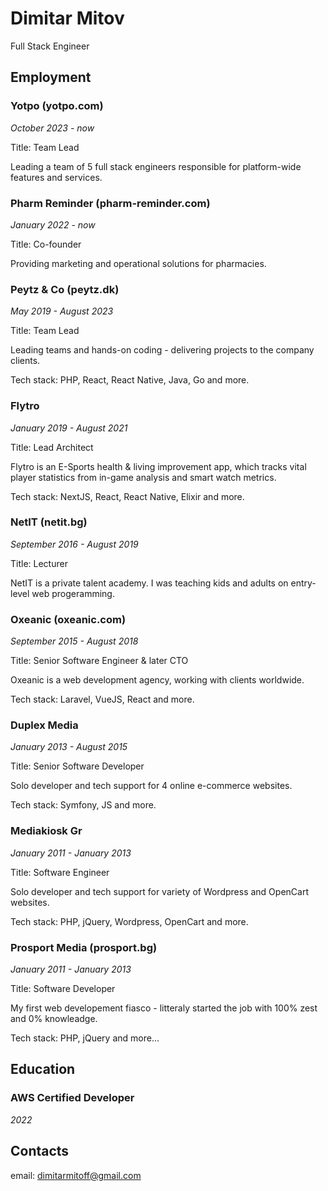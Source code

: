 # Dimitar Mitov
Full Stack Engineer

## Employment

### Yotpo (yotpo.com)
_October 2023 - now_

Title: Team Lead

Leading a team of 5 full stack engineers responsible for platform-wide features and services. 

### Pharm Reminder (pharm-reminder.com)
_January 2022 - now_

Title: Co-founder 

Providing marketing and operational solutions for pharmacies.

### Peytz & Co (peytz.dk)
_May 2019 - August 2023_

Title: Team Lead

Leading teams and hands-on coding - delivering projects to the company clients. 

Tech stack: PHP, React, React Native, Java, Go and more.

### Flytro 
_January 2019 - August 2021_

Title: Lead Architect

Flytro is an E-Sports health & living improvement app, which tracks vital player statistics from in-game analysis and smart watch metrics.

Tech stack: NextJS, React, React Native, Elixir and more.

### NetIT (netit.bg)
_September 2016 - August 2019_

Title: Lecturer 

NetIT is a private talent academy. I was teaching kids and adults on entry-level web progeramming.

### Oxeanic (oxeanic.com)
_September 2015 - August 2018_

Title: Senior Software Engineer & later CTO 

Oxeanic is a web development agency, working with clients worldwide. 

Tech stack: Laravel, VueJS, React and more. 

### Duplex Media 
_January 2013 - August 2015_

Title: Senior Software Developer 

Solo developer and tech support for 4 online e-commerce websites.

Tech stack: Symfony, JS and more.

### Mediakiosk Gr 
_January 2011 - January 2013_

Title: Software Engineer 

Solo developer and tech support for variety of Wordpress and OpenCart websites.

Tech stack: PHP, jQuery, Wordpress, OpenCart and more.


### Prosport Media (prosport.bg)
_January 2011 - January 2013_

Title: Software Developer 

My first web developement fiasco - litteraly started the job with 100% zest and 0% knowleadge.

Tech stack: PHP, jQuery and more...

## Education 
### AWS Certified Developer
_2022_


## Contacts
email: dimitarmitoff@gmail.com